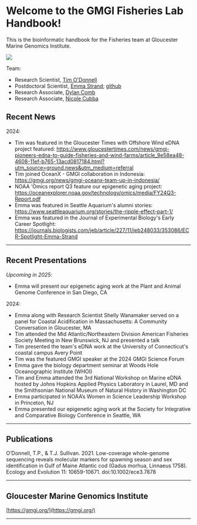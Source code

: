 # Welcome to the GMGI Fisheries Lab Handbook!

This is the bioinformatic handbook for the Fisheries team at Gloucester Marine Genomics Institute.

![](https://gmgi.org/wp-content/uploads/2021/04/gmgi-logo-350.jpg)

Team:    

- Research Scientist, [Tim O'Donnell](https://gmgi.org/about/team/research-team/tim-odonnell/)    
- Postdoctoral Scientist, [Emma Strand](https://gmgi.org/team/research/emma-strand-ph-d/); [github](https://github.com/emmastrand)      
- Research Associate, [Dylan Comb](https://gmgi.org/about/team/research-team/dylan-comb/)    
- Research Associate, [Nicole Cubba](https://gmgi.org/team/research-team/nicole-cubba/) 

## Recent News  

2024:    

- Tim was featured in the Gloucester Times with Offshore Wind eDNA project featured: https://www.gloucestertimes.com/news/gmgi-pioneers-edna-to-guide-fisheries-and-wind-farms/article_9e58ea48-4608-11ef-b765-13acd0817184.html?utm_source=ground.news&utm_medium=referral  
- Tim joined OceanX - GMGI collaboration in Indonesia: https://gmgi.org/news/gmgi-oceanx-team-up-in-indonesia/  
- NOAA ‘Omics report Q3 feature our epigenetic aging project: https://oceanexplorer.noaa.gov/technology/omics/media/FY24Q3-Report.pdf     
- Emma was featured in Seattle Aquarium's alumni stories: https://www.seattleaquarium.org/stories/the-ripple-effect-part-1/     
- Emma was featured in the Journal of Experimental Biology's Early Career Spotlight: https://journals.biologists.com/jeb/article/227/11/jeb248033/353086/ECR-Spotlight-Emma-Strand  

---

## Recent Presentations 

*Upcoming in 2025*:  

- Emma will present our epigenetic aging work at the Plant and Animal Genome Conference in San Diego, CA  

2024:  

- Emma along with Research Scientist Shelly Wanamaker served on a panel for Coastal Acidification in Massachusetts: A Community Conversation in Gloucester, MA  
- Tim attended the Mid Atlantic/Northeastern Division American Fisheries Society Meeting in New Brunswick, NJ and presented a talk  
- Tim presented the team's eDNA work at the University of Connecticut's coastal campus Avery Point    
- Tim was the featured GMGI speaker at the 2024 GMGI Science Forum     
- Emma gave the biology department seminar at Woods Hole Oceanographic Institute (WHOI)   
- Tim and Emma attended the 3rd National Workshop on Marine eDNA hosted by Johns Hopkins Applied Physics Laboratory in Laurel, MD and the Smithsonian National Museum of Natural History in Washington DC  
- Emma participated in NOAA’s Women in Science Leadership Workshop in Princeton, NJ  
- Emma presented our epigenetic aging work at the Society for Integrative and Comparative Biology Conference in Seattle, WA 

---

## Publications 

O’Donnell, T.P., & T.J. Sullivan. 2021. Low-coverage whole-genome sequencing reveals molecular markers for spawning season and sex identification in Gulf of Maine Atlantic cod (Gadus morhua, Linnaeus 1758). Ecology and Evolution 11: 10659-10671. doi:10.1002/ece3.7878

---

## Gloucester Marine Genomics Institute

[https://gmgi.org/](https://gmgi.org/) 

---